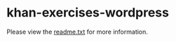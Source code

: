 khan-exercises-wordpress
========================

Please view the [readme.txt](https://github.com/psimakov/khan-exercises-wordpress/blob/master/readme.txt) for more information.
